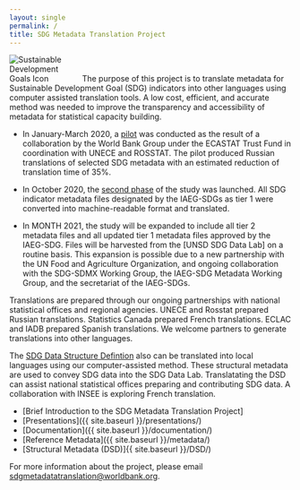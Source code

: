 ```yaml
---
layout: single
permalink: /
title: SDG Metadata Translation Project
---
```

<img alt="Sustainable Development Goals Icon" src="{{ site.baseurl }}/assets/img/sdg-icon.png" class="align-left" style="max-width:25%" />
The purpose of this project is to translate metadata for Sustainable Development Goal (SDG) indicators into other languages using computer assisted translation tools. A low cost, efficient, and accurate method was needed to improve the transparency and accessibility of metadata for statistical capacity building.

* In January-March 2020, a [pilot](/sdg-metadata/pilot/) was conducted as the result of a collaboration by the World Bank Group under the ECASTAT Trust Fund in coordination with UNECE and ROSSTAT. The pilot produced Russian translations of selected SDG metadata with an estimated reduction of translation time of 35%. 

* In October 2020, the [second phase](/sdg-metadata/phase_2/) of the study was launched. All SDG indicator metadata files designated by the IAEG-SDGs as tier 1 were converted into machine-readable format and translated. 

* In MONTH 2021, the study will be expanded to include all tier 2 metadata files and all updated tier 1 metadata files approved by the IAEG-SDG. Files will be harvested from the [UNSD SDG Data Lab] on a routine basis. This expansion is possible due to a new partnership with the UN Food and Agriculture Organization, and ongoing collaboration with the SDG-SDMX Working Group, the IAEG-SDG Metadata Working Group, and the secretariat of the IAEG-SDGs.

Translations are prepared through our ongoing partnerships with national statistical offices and regional agencies. UNECE and Rosstat prepared Russian translations. Statistics Canada prepared French translations. ECLAC and IADB prepared Spanish translations. We welcome partners to generate translations into other languages.

The [SDG Data Structure Defintion](/sdg-metadata/DSD/) also can be translated into local languages using our computer-assisted method. These structural metadata are used to convey SDG data into the SDG Data Lab. Translatating the DSD can assist national statistical offices preparing and contributing SDG data. A collaboration with INSEE is exploring French translation.

* [Brief Introduction to the SDG Metadata Translation Project]
* [Presentations]({{ site.baseurl }}/presentations/)
* [Documentation]({{ site.baseurl }}/documentation/)
* [Reference Metadata]({{ site.baseurl }}/metadata/)
* [Structural Metadata (DSD)]{{ site.baseurl }}/DSD/)

For more information about the project, please email <sdgmetadatatranslation@worldbank.org>.
